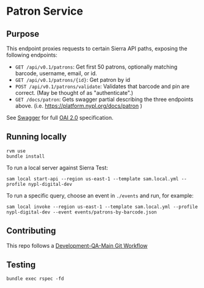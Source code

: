 # Patron Service

## Purpose

This endpoint proxies requests to certain Sierra API paths, exposing the following endpoints:

* `GET /api/v0.1/patrons`: Get first 50 patrons, optionally matching barcode, username, email, or id.
* `GET /api/v0.1/patrons/{id}`: Get patron by id
* `POST /api/v0.1/patrons/validate`: Validates that barcode and pin are correct. (May be thought of as "authenticate".)
* `GET /docs/patron`: Gets swagger partial describing the three endpoints above. (i.e. https://platform.nypl.org/docs/patron )

See [Swagger](./swagger.json) for full [OAI 2.0](https://swagger.io/specification/v2/) specification.

## Running locally

```
rvm use
bundle install
```

To run a local server against Sierra Test:

```
sam local start-api --region us-east-1 --template sam.local.yml --profile nypl-digital-dev
```

To run a specific query, choose an event in `./events` and run, for example:

```
sam local invoke --region us-east-1 --template sam.local.yml --profile nypl-digital-dev --event events/patrons-by-barcode.json
```

## Contributing

This repo follows a [Development-QA-Main Git Workflow](https://github.com/NYPL/engineering-general/blob/master/standards/git-workflow.md#development-qa-main)

## Testing

```
bundle exec rspec -fd
```
